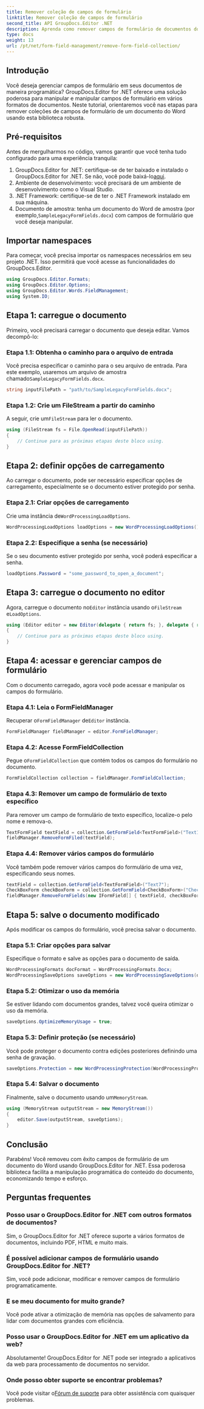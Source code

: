 ```yaml
---
title: Remover coleção de campos de formulário
linktitle: Remover coleção de campos de formulário
second_title: API GroupDocs.Editor .NET
description: Aprenda como remover campos de formulário de documentos do Word usando GroupDocs.Editor for .NET com este guia passo a passo. Ideal para desenvolvedores.
type: docs
weight: 13
url: /pt/net/form-field-management/remove-form-field-collection/
---
```

## Introdução
Você deseja gerenciar campos de formulário em seus documentos de maneira programática? GroupDocs.Editor for .NET oferece uma solução poderosa para manipular e manipular campos de formulário em vários formatos de documentos. Neste tutorial, orientaremos você nas etapas para remover coleções de campos de formulário de um documento do Word usando esta biblioteca robusta. 
## Pré-requisitos
Antes de mergulharmos no código, vamos garantir que você tenha tudo configurado para uma experiência tranquila:
1. GroupDocs.Editor for .NET: certifique-se de ter baixado e instalado o GroupDocs.Editor for .NET. Se não, você pode baixá-lo[aqui](https://releases.groupdocs.com/editor/net/).
2. Ambiente de desenvolvimento: você precisará de um ambiente de desenvolvimento como o Visual Studio.
3. .NET Framework: certifique-se de ter o .NET Framework instalado em sua máquina.
4.  Documento de amostra: tenha um documento do Word de amostra (por exemplo,`SampleLegacyFormFields.docx`) com campos de formulário que você deseja manipular.

## Importar namespaces
Para começar, você precisa importar os namespaces necessários em seu projeto .NET. Isso permitirá que você acesse as funcionalidades do GroupDocs.Editor.
```csharp
using GroupDocs.Editor.Formats;
using GroupDocs.Editor.Options;
using GroupDocs.Editor.Words.FieldManagement;
using System.IO;
```
## Etapa 1: carregue o documento
Primeiro, você precisará carregar o documento que deseja editar. Vamos decompô-lo:
### Etapa 1.1: Obtenha o caminho para o arquivo de entrada
 Você precisa especificar o caminho para o seu arquivo de entrada. Para este exemplo, usaremos um arquivo de amostra chamado`SampleLegacyFormFields.docx`.
```csharp
string inputFilePath = "path/to/SampleLegacyFormFields.docx";
```
### Etapa 1.2: Crie um FileStream a partir do caminho
 A seguir, crie um`FileStream` para ler o documento.
```csharp
using (FileStream fs = File.OpenRead(inputFilePath))
{
    // Continue para as próximas etapas deste bloco using.
}
```
## Etapa 2: definir opções de carregamento
Ao carregar o documento, pode ser necessário especificar opções de carregamento, especialmente se o documento estiver protegido por senha.
### Etapa 2.1: Criar opções de carregamento
 Crie uma instância de`WordProcessingLoadOptions`.
```csharp
WordProcessingLoadOptions loadOptions = new WordProcessingLoadOptions();
```
### Etapa 2.2: Especifique a senha (se necessário)
Se o seu documento estiver protegido por senha, você poderá especificar a senha.
```csharp
loadOptions.Password = "some_password_to_open_a_document";
```
## Etapa 3: carregue o documento no editor
 Agora, carregue o documento no`Editor` instância usando o`FileStream` e`LoadOptions`.
```csharp
using (Editor editor = new Editor(delegate { return fs; }, delegate { return loadOptions; }))
{
    // Continue para as próximas etapas deste bloco using.
}
```
## Etapa 4: acessar e gerenciar campos de formulário
Com o documento carregado, agora você pode acessar e manipular os campos do formulário.
### Etapa 4.1: Leia o FormFieldManager
 Recuperar o`FormFieldManager` de`Editor` instância.
```csharp
FormFieldManager fieldManager = editor.FormFieldManager;
```
### Etapa 4.2: Acesse FormFieldCollection
 Pegue o`FormFieldCollection` que contém todos os campos do formulário no documento.
```csharp
FormFieldCollection collection = fieldManager.FormFieldCollection;
```
### Etapa 4.3: Remover um campo de formulário de texto específico
Para remover um campo de formulário de texto específico, localize-o pelo nome e remova-o.
```csharp
TextFormField textField = collection.GetFormField<TextFormField>("Text1");
fieldManager.RemoveFormFiled(textField);
```
### Etapa 4.4: Remover vários campos do formulário
Você também pode remover vários campos do formulário de uma vez, especificando seus nomes.
```csharp
textField = collection.GetFormField<TextFormField>("Text7");
CheckBoxForm checkBoxForm = collection.GetFormField<CheckBoxForm>("Check2");
fieldManager.RemoveFormFields(new IFormField[] { textField, checkBoxForm });
```
## Etapa 5: salve o documento modificado
Após modificar os campos do formulário, você precisa salvar o documento.
### Etapa 5.1: Criar opções para salvar
Especifique o formato e salve as opções para o documento de saída.
```csharp
WordProcessingFormats docFormat = WordProcessingFormats.Docx;
WordProcessingSaveOptions saveOptions = new WordProcessingSaveOptions(docFormat);
```
### Etapa 5.2: Otimizar o uso da memória
Se estiver lidando com documentos grandes, talvez você queira otimizar o uso da memória.
```csharp
saveOptions.OptimizeMemoryUsage = true;
```
### Etapa 5.3: Definir proteção (se necessário)
Você pode proteger o documento contra edições posteriores definindo uma senha de gravação.
```csharp
saveOptions.Protection = new WordProcessingProtection(WordProcessingProtectionType.AllowOnlyFormFields, "write_password");
```
### Etapa 5.4: Salvar o documento
 Finalmente, salve o documento usando um`MemoryStream`.
```csharp
using (MemoryStream outputStream = new MemoryStream())
{
    editor.Save(outputStream, saveOptions);
}
```

## Conclusão
Parabéns! Você removeu com êxito campos de formulário de um documento do Word usando GroupDocs.Editor for .NET. Essa poderosa biblioteca facilita a manipulação programática do conteúdo do documento, economizando tempo e esforço.
## Perguntas frequentes
### Posso usar o GroupDocs.Editor for .NET com outros formatos de documentos?
Sim, o GroupDocs.Editor for .NET oferece suporte a vários formatos de documentos, incluindo PDF, HTML e muito mais.
### É possível adicionar campos de formulário usando GroupDocs.Editor for .NET?
Sim, você pode adicionar, modificar e remover campos de formulário programaticamente.
### E se meu documento for muito grande?
Você pode ativar a otimização de memória nas opções de salvamento para lidar com documentos grandes com eficiência.
### Posso usar o GroupDocs.Editor for .NET em um aplicativo da web?
Absolutamente! GroupDocs.Editor for .NET pode ser integrado a aplicativos da web para processamento de documentos no servidor.
### Onde posso obter suporte se encontrar problemas?
 Você pode visitar o[Fórum de suporte](https://forum.groupdocs.com/c/editor/20) para obter assistência com quaisquer problemas.
